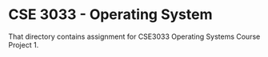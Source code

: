# CSE 3033 - Operating System
That directory contains assignment for CSE3033 Operating Systems Course Project 1.
